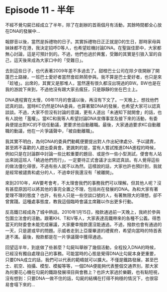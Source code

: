 # Episode 11 - 半年

不經不覺勾屍已經成立了半年，除了在創辦的首兩個月有活動，其餘時間都全心放在DNA的發展中…

報膠音以後，當然是拆禮物的日子。其實拆禮物日正正就是D的生日，那時家母與妹妹都不在港，我決定招呼D等人，也希望趁機討論DNA。在聖誕佳節中，大家都無心討論，這是可預計到的。不過，他們也過於興奮，受難的其實是引狼入室的自己，這天後來成為大家口中的「受難日」。

去到這些日子，也代表著2009年差不多過去了。甜橙巴士公司在除夕夜開辦了開蓬巴士路線，一班巴士愛好者當然會趁熱鬧參與。我不算是巴士愛好者，也只是來「趁墟」。出席的，其實又是那堆人，當然還有很久都沒出現過的BW。BW也是在我的游說下來到，不過他沒有跟大家去瘋狂，只是靜靜的坐在巴士上。

DNA進程實在太慢，09年11月的會議以後，再沒有下文了。一天晚上，想找他們認真的談。當時KC仍然是DNA委員，也算著緊DNA的發展，也希望大家可以認真談談。不過，大家不但沒有討論的意識，更有人道出「未通知下就開會」的話，也有人說他「濫權」。當KC和我等人希望討論DNA宣傳事宜及接下來的活動，有委員便提出對KC的不信任動議，更要求他自動離職。最後，大家通過要求KC自動離職的動議，他在一片爭議聲中，「被自動離職」。

我其實不明白，為何DNA的委員們動輒便要提出對人作出紀律處分、予以譴責，甚至將不喜歡的人趕出委員會。更諷刺的是，當有人嘗試推進DNA進程的時候，例如只是在討論群中討論一些比較重要的題目、或是作一些小型測試，便會有人站出來說這班人「繞過他們而行」，一定要待正式會議才出來認真談。有人覺得這些的做法僵化得很，不過有些人就不以為然。這樣說的話，大家也許也預計到，我就是經常被譴責和處分的人，不過幸好我還沒有「被離開」。

來到2010年，AW要考會考，不太理會我們的事務我們可以理解。但其他人呢？沒有甚麼原因可以將其他的事完全置之不理，包括尚在發展的DNA。為和大家有著愛理不理的態度？也許，有些人只是一些空談口號的人，有著無限大的理想，卻不曾實踐。這種處事態度，教我這個臨時會議主席難以作出更多行動。

反高鐵已經成為了城中熱話。2010年1月15日，撥款通過前一天晚上，我終於參與包圍立法會的活動。跟著KH、T和V等人，大家表達高鐵帶來的各種不公義。得悉當天的財委會未能完成審議，大家慶幸撥款還沒能通過。不過，撥款也會有通過的一天，只是遲或早的問題。示威者走到上亞厘畢道的禮賓府，希望向當時的特首表達不滿。最後，撥款都是在一片爭議聲中獲得通過。

回望這半年，到底做了些甚麼？勾屍叫舉辦了幾個活動，全程投入DNA的時候，已經沒有獨自處理自己的事務。可能當時的心態是覺得DNA比勾屍本身更重要，只要DNA成立的話，我們可以代表的範疇就可以擴大。不僅是鐵路發展，甚至巴士、航空、拍攝、模型、模擬等等，一個DNA便能夠代表整個交通界別，那大家為何要花心機在勾屍的鐵路發展項目與會務上？也許大家過於樂觀，也有點短視，沒有想到：只要DNA一做不住的話，勾屍的結構在打得不夠穩的情況下，也很容易會塌下來的…
